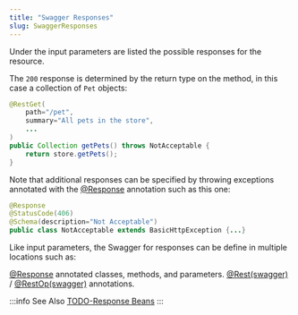 ```yaml
---
title: "Swagger Responses"
slug: SwaggerResponses
---
```


Under the input parameters are listed the possible responses for the resource.

The `200` response is determined by the return type on the method, in this case a collection of `Pet` objects:

```java
@RestGet(
    path="/pet",
    summary="All pets in the store",
    ...
)
public Collection getPets() throws NotAcceptable {
    return store.getPets();
}
```

Note that additional responses can be specified by throwing exceptions annotated with the <a href="/site/apidocs/org/apache/juneau/http/annotation/Response.html" target="_blank">@Response</a> annotation such as this one:

```java
@Response
@StatusCode(406)
@Schema(description="Not Acceptable")
public class NotAcceptable extends BasicHttpException {...}
```

Like input parameters, the Swagger for responses can be define in multiple locations such as:

<tree>
<node-0><java-annotation><a href="/site/apidocs/org/apache/juneau/http/annotation/Response.html" target="_blank">@Response</a></java-annotation> annotated classes, methods, and parameters.</node-0>
<node-0><java-annotation><a href="/site/apidocs/org/apache/juneau/rest/annotation/Rest.html#swagger()" target="_blank">@Rest(swagger)</a></java-annotation> / <java-annotation><a href="/site/apidocs/org/apache/juneau/rest/annotation/RestOp.html#swagger()" target="_blank">@RestOp(swagger)</a></java-annotation> annotations.</node-0>
</tree>

:::info See Also
[TODO-Response Beans](..)
:::